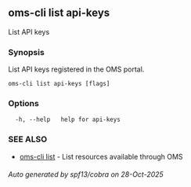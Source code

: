 ## oms-cli list api-keys

List API keys

### Synopsis

List API keys registered in the OMS portal.

```
oms-cli list api-keys [flags]
```

### Options

```
  -h, --help   help for api-keys
```

### SEE ALSO

* [oms-cli list](oms-cli_list.md)	 - List resources available through OMS

###### Auto generated by spf13/cobra on 28-Oct-2025
